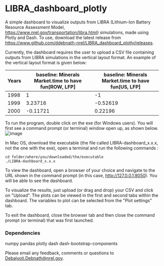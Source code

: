 # LIBRA_dashboard_plotly
 A simple dashboard to visualize outputs from LIBRA (Lithium-Ion Battery Resource Assessment Model, https://www.nrel.gov/transportation/libra.html) simulations, made using Plotly and Dash. To use, download the latest release from https://www.github.com/ddebnath-nrel/LIBRA_dashboard_plotly/releases.

Currently, the dashboard requires the user to upload a CSV file containing outputs from LIBRA simulations in the vertical layout format. An example of the vertical layout format is given below:

| Years   |	baseline: Minerals Market.time to have fun[ROW, LFP]	|baseline: Minerals Market.time to have fun[US, LFP] |
|---------|-------------------------------------------------|-----------------------------------------------|
| 1998	   |1	                                               | -1                                            |
| 1999	   |3.23716	                                         |-0.52619                                       |
| 2000	   |-0.11721	                                        |0.22196                                        |

To run the program, double click on the exe (for Windows users). You will first see a command prompt (or terminal) window open up, as shown below.
![image](https://user-images.githubusercontent.com/107583173/194936368-3e2183de-ef33-4bc6-a3b8-1ba8c56691c5.png)

In Mac OS, download the executable (the file called LIBRA-dashboard_x.x.x, not the one with the exe), open a terminal and run the following commands : 
```
cd folder/where/you/downloaded/the/executable
./LIBRA-dashboard_x.x.x
```

To view the dashboard, open a browser of your choice and navigate to the URL shown in the command prompt (in this case, http://127.0.0.1:8050). You will be able to see the dashboard.

To visualize the results, just upload (or drag and drop) your CSV and click on "Upload". The plots can be viewed in the first and second tabs within the dashboard. The variables to plot can be selected from the "Plot settings" tab.


To exit the dashboard, close the browser tab and then close the command prompt (or terminal) that was first launched.

### Dependencies

numpy
pandas
plotly
dash
dash-bootstrap-components

Please email any feedback, comments or questions to Debajyoti.Debnath@nrel.gov.
